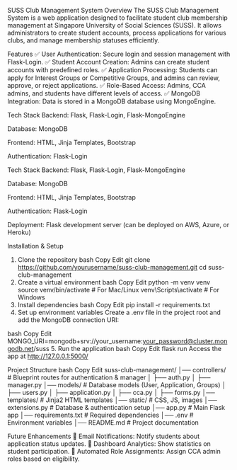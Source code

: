 SUSS Club Management System
Overview
The SUSS Club Management System is a web application designed to facilitate student club membership management at Singapore University of Social Sciences (SUSS). It allows administrators to create student accounts, process applications for various clubs, and manage membership statuses efficiently.

Features
✅ User Authentication: Secure login and session management with Flask-Login.
✅ Student Account Creation: Admins can create student accounts with predefined roles.
✅ Application Processing: Students can apply for Interest Groups or Competitive Groups, and admins can review, approve, or reject applications.
✅ Role-Based Access: Admins, CCA admins, and students have different levels of access.
✅ MongoDB Integration: Data is stored in a MongoDB database using MongoEngine.

Tech Stack
Backend: Flask, Flask-Login, Flask-MongoEngine

Database: MongoDB

Frontend: HTML, Jinja Templates, Bootstrap

Authentication: Flask-Login

Tech Stack
Backend: Flask, Flask-Login, Flask-MongoEngine

Database: MongoDB

Frontend: HTML, Jinja Templates, Bootstrap

Authentication: Flask-Login

Deployment: Flask development server (can be deployed on AWS, Azure, or Heroku)

Installation & Setup
1. Clone the repository
bash
Copy
Edit
git clone https://github.com/yourusername/suss-club-management.git
cd suss-club-management
2. Create a virtual environment
bash
Copy
Edit
python -m venv venv
source venv/bin/activate   # For Mac/Linux
venv\Scripts\activate      # For Windows
3. Install dependencies
bash
Copy
Edit
pip install -r requirements.txt
4. Set up environment variables
Create a .env file in the project root and add the MongoDB connection URI:

bash
Copy
Edit
MONGO_URI=mongodb+srv://your_username:your_password@cluster.mongodb.net/suss
5. Run the application
bash
Copy
Edit
flask run
Access the app at http://127.0.0.1:5000/

Project Structure
bash
Copy
Edit
suss-club-management/
│── controllers/             # Blueprint routes for authentication & manager
│   ├── auth.py
│   ├── manager.py
│── models/                  # Database models (User, Application, Groups)
│   ├── users.py
│   ├── application.py
│   ├── cca.py
│   ├── forms.py
│── templates/               # Jinja2 HTML templates
│── static/                  # CSS, JS, images
│── extensions.py            # Database & authentication setup
│── app.py                   # Main Flask app
│── requirements.txt         # Required dependencies
│── .env                     # Environment variables
│── README.md                # Project documentation

Future Enhancements
🚀 Email Notifications: Notify students about application status updates.
🚀 Dashboard Analytics: Show statistics on student participation.
🚀 Automated Role Assignments: Assign CCA admin roles based on eligibility.
